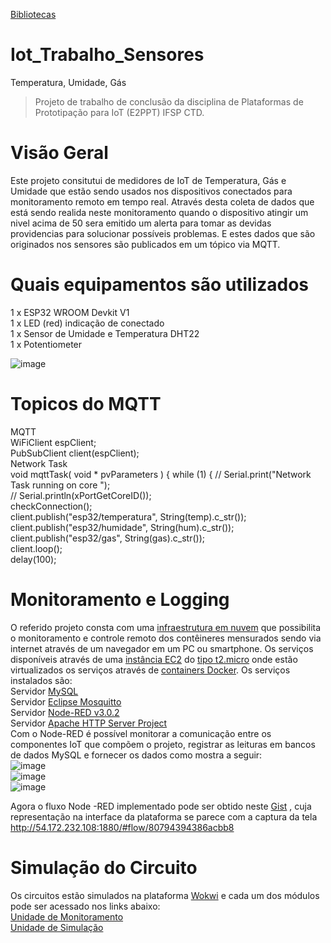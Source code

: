 [Bibliotecas](https://wokwi.com/projects/410688670007925761)<br>
# Iot_Trabalho_Sensores
Temperatura, Umidade, Gás
>Projeto de trabalho de conclusão da disciplina de Plataformas de Prototipação para IoT (E2PPT) IFSP CTD.
# Visão Geral
Este projeto consitutui de medidores de IoT de Temperatura, Gás e Umidade que estão sendo usados nos dispositivos conectados para monitoramento remoto em tempo real. Através desta coleta de dados que está sendo realida neste monitoramento quando o dispositivo atingir um nivel acima de 50 sera emitido um alerta para tomar as devidas providencias para solucionar possíveis problemas. E estes dados que são originados nos sensores são publicados em um tópico via MQTT. 
# Quais equipamentos são utilizados
1 x ESP32 WROOM Devkit V1 <br>
1 x LED (red) indicação de conectado <br>
1 x Sensor de Umidade e Temperatura DHT22 <br>
1 x Potentiometer <br>

![image](https://github.com/user-attachments/assets/a0c0f7a6-b3bf-407c-b9fe-e42fbd92d29e) <br>
# Topicos do MQTT
MQTT<br>
WiFiClient espClient;<br>
PubSubClient client(espClient);<br>
Network Task<br>
void mqttTask( void * pvParameters ) {
  while (1) {
    // Serial.print("Network Task running on core ");<br>
    // Serial.println(xPortGetCoreID());<br>
    checkConnection();<br>
    client.publish("esp32/temperatura", String(temp).c_str());<br>
    client.publish("esp32/humidade", String(hum).c_str());<br>
    client.publish("esp32/gas", String(gas).c_str());<br>
    client.loop();<br>
    delay(100);<br>
 # Monitoramento e Logging
 O referido projeto consta com uma [infraestrutura em nuvem](https://www.redhat.com/pt-br/topics/cloud-computing/what-is-cloud-infrastructure) que possibilita o monitoramento e controle remoto dos contêineres mensurados sendo via internet através de um navegador em um PC ou smartphone. Os serviços disponíveis através de uma [instância EC2](https://aws.amazon.com/pt/ec2/) do [tipo t2.micro](https://aws.amazon.com/pt/ec2/instance-types/t2/) onde estão virtualizados os serviços através de [containers Docker](https://docs.docker.com/). Os serviços instalados são:<br>
 Servidor [MySQL](https://www.mysql.com/) <br>
 Servidor [Eclipse Mosquitto](https://mosquitto.org/download/)<br>
 Servidor [Node-RED v3.0.2](https://hub.docker.com/r/nodered/node-red/) <br>
 Servidor [Apache HTTP Server Project](https://httpd.apache.org/download.cgi)<br>
Com o Node-RED é possível monitorar a comunicação entre os componentes IoT que compõem o projeto, registrar as leituras em bancos de dados MySQL e fornecer os dados como mostra a seguir: <br>
![image](https://github.com/user-attachments/assets/e8f36a88-968a-42e2-90fe-d330dd658485)<br>
![image](https://github.com/user-attachments/assets/9812d1d7-b37d-4449-9ef0-c4f3fafc4aad)<br>
![image](https://github.com/user-attachments/assets/4e37f229-25a7-46a8-aef0-b0d5657f4e6c)<br>

Agora o fluxo Node -RED implementado pode ser obtido neste [Gist](http://54.172.232.108:1880/#flow/80794394386acbb8) , cuja representação na interface da plataforma se parece com a captura da tela 
http://54.172.232.108:1880/#flow/80794394386acbb8
# Simulação do Circuito
Os circuitos estão simulados na plataforma [Wokwi](https://wokwi.com/) e cada um dos módulos pode ser acessado nos links abaixo:<br>
[Unidade de Monitoramento](http://54.172.232.108:1880/ui/) <br>
[Unidade de Simulação](https://wokwi.com/projects/410688670007925761)<br>



    











